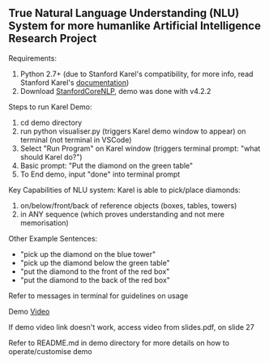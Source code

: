 ## True Natural Language Understanding (NLU) System for more humanlike Artificial Intelligence Research Project ##

Requirements: 
1. Python 2.7+ (due to Stanford Karel's compatibility, for more info, read Stanford Karel's [documentation](https://pypi.org/project/stanfordkarel/))
2. Download [StanfordCoreNLP](https://stanfordnlp.github.io/CoreNLP/download.html), demo was done with v4.2.2 

Steps to run Karel Demo:
1. cd demo directory
2. run python visualiser.py (triggers Karel demo window to appear) on terminal (not terminal in VSCode)
3. Select "Run Program" on Karel window (triggers terminal prompt: "what should Karel do?")
4. Basic prompt: "Put the diamond on the green table"
5. To End demo, input "done" into terminal prompt

Key Capabilities of NLU system:
Karel is able to pick/place diamonds:
1. on/below/front/back of reference objects (boxes, tables, towers)
2. in ANY sequence (which proves understanding and not mere memorisation)

Other Example Sentences:
- "pick up the diamond on the blue tower"
- "pick up the diamond below the green table"
- "put the diamond to the front of the red box"
- "put the diamond to the back of the red box"

Refer to messages in terminal for guidelines on usage 

Demo [Video](https://docs.google.com/file/d/1ksZ5U1gsNb1FMD2iWqBt-AWXeAe8sBWc/preview) 

If demo video link doesn't work, access video from slides.pdf, on slide 27

Refer to README.md in demo directory for more details on how to operate/customise demo